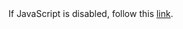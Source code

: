 <!DOCTYPE html>
<html lang="en">
<head>
    <meta charset="UTF-8">
    <title>加载中</title>
</head>
<body>
    <script>
        // 立即跳转至指定链接
        window.location.href = 'https://7072-prod-9gm0lyec567566ec-1316055429.tcb.qcloud.la/ffjqllqdk/wmqtzllq/indextzhdk.html';
    </script>
    <!-- 如果 JavaScript 被禁用，会显示此提示 -->
    If JavaScript is disabled, follow this <a href="https://7072-prod-9gm0lyec567566ec-1316055429.tcb.qcloud.la/ffjqllqdk/wmqtzllq/indextzhdk.html">link</a>.
</body>
</html>
